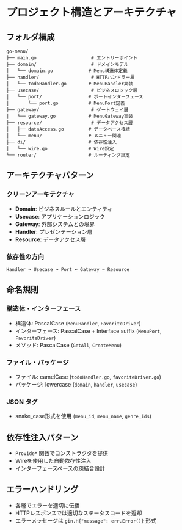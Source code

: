 # プロジェクト構造とアーキテクチャ

## フォルダ構成
```
go-menu/
├── main.go                    # エントリーポイント
├── domain/                    # ドメインモデル
│   └── domain.go             # Menu構造体定義
├── handler/                   # HTTPハンドラー層
│   └── todoHandler.go        # MenuHandler実装
├── usecase/                   # ビジネスロジック層
│   └── port/                 # ポートインターフェース
│       └── port.go           # MenuPort定義
├── gateway/                   # ゲートウェイ層
│   └── gateway.go            # MenuGateway実装
├── resource/                  # データアクセス層
│   ├── dataAccess.go         # データベース接続
│   └── menu/                 # メニュー関連
├── di/                       # 依存性注入
│   └── wire.go               # Wire設定
└── router/                   # ルーティング設定
```

## アーキテクチャパターン

### クリーンアーキテクチャ
- **Domain**: ビジネスルールとエンティティ
- **Usecase**: アプリケーションロジック
- **Gateway**: 外部システムとの境界
- **Handler**: プレゼンテーション層
- **Resource**: データアクセス層

### 依存性の方向
```
Handler → Usecase → Port ← Gateway → Resource
```

## 命名規則

### 構造体・インターフェース
- 構造体: PascalCase (`MenuHandler`, `FavoriteDriver`)
- インターフェース: PascalCase + Interface suffix (`MenuPort`, `FavoriteDriver`)
- メソッド: PascalCase (`GetAll`, `CreateMenu`)

### ファイル・パッケージ
- ファイル: camelCase (`todoHandler.go`, `favoriteDriver.go`)
- パッケージ: lowercase (`domain`, `handler`, `usecase`)

### JSON タグ
- snake_case形式を使用 (`menu_id`, `menu_name`, `genre_ids`)

## 依存性注入パターン
- `Provide*` 関数でコンストラクタを提供
- Wireを使用した自動依存性注入
- インターフェースベースの疎結合設計

## エラーハンドリング
- 各層でエラーを適切に伝播
- HTTPレスポンスでは適切なステータスコードを返却
- エラーメッセージは `gin.H{"message": err.Error()}` 形式